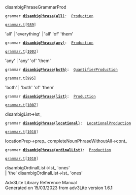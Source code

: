 ---
---
<span class="title">disambigPhrase</span><span class="type">GrammarProd</span>

`grammar `**[`disambigPhrase(all)`](../object/disambigPhrase(all).html)**` :   `[`Production`](../object/Production.html)

[`grammar.t`](../file/grammar.t.html)`[`[`989`](../source/grammar.t.html#989)`]`

<div class="gramrule">

'all' \| 'everything' \| 'all' 'of' 'them'

</div>

`grammar `**[`disambigPhrase(any)`](../object/disambigPhrase(any).html)**` :   `[`Production`](../object/Production.html)

[`grammar.t`](../file/grammar.t.html)`[`[`1003`](../source/grammar.t.html#1003)`]`

<div class="gramrule">

'any' \| 'any' 'of' 'them'

</div>

`grammar `**[`disambigPhrase(both)`](../object/disambigPhrase(both).html)**` :   `[`QuantifierProduction`](../object/QuantifierProduction.html)

[`grammar.t`](../file/grammar.t.html)`[`[`995`](../source/grammar.t.html#995)`]`

<div class="gramrule">

'both' \| 'both' 'of' 'them'  

</div>

`grammar `**[`disambigPhrase(list)`](../object/disambigPhrase(list).html)**` :   `[`Production`](../object/Production.html)

[`grammar.t`](../file/grammar.t.html)`[`[`1007`](../source/grammar.t.html#1007)`]`

<div class="gramrule">

disambigList-\>lst\_

</div>

`grammar `**[`disambigPhrase(locational)`](../object/disambigPhrase(locational).html)**` :   `[`LocationalProduction`](../object/LocationalProduction.html)

[`grammar.t`](../file/grammar.t.html)`[`[`1018`](../source/grammar.t.html#1018)`]`

<div class="gramrule">

locationPrep-\>prep\_ completeNounPhraseWithoutAll-\>cont\_  

</div>

`grammar `**[`disambigPhrase(ordinalList)`](../object/disambigPhrase(ordinalList).html)**` :   `[`Production`](../object/Production.html)

[`grammar.t`](../file/grammar.t.html)`[`[`1010`](../source/grammar.t.html#1010)`]`

<div class="gramrule">

disambigOrdinalList-\>lst\_ 'ones'  
\| 'the' disambigOrdinalList-\>lst\_ 'ones'  

</div>

<div class="ftr">

Adv3Lite Library Reference Manual  
Generated on 15/03/2023 from adv3Lite version 1.6.1

</div>
